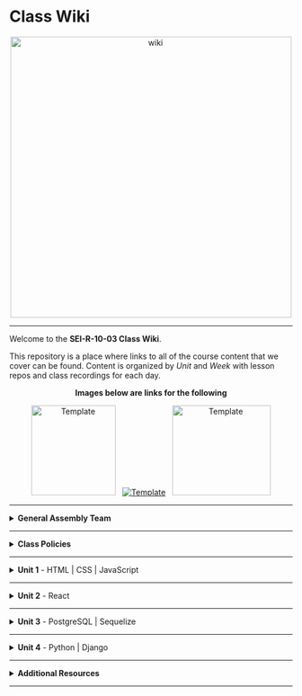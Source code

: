 # Class Wiki

<div align="center">
  <img src="https://i.imgur.com/WNe3NwE.png" alt="wiki" height="500">
</div>

___
Welcome to the <b>SEI-R-10-03 Class Wiki</b>.

This repository is a place where links to all of the course content that we cover can be found. Content is organized by <i>Unit</i> and <i>Week</i> with lesson repos and class recordings for each day.
<br>


<div align="center" display:"row">
<b>Images below are links for the following</b>



<a href="https://github.com/bmorataya3/Pull-Request-Template" target="_blank"><img src="https://i.imgur.com/WYBWzSth.png" alt="Template" height="160" width="150"></a> &nbsp; 
<a href="https://github.com/SEI-R-6-21/daily_js_challenges" target="_blank"><img src="https://i.imgur.com/W2YYUOPb.png" alt="Template"></a>  &nbsp; 
<a href="https://github.com/SEI-R-6-21/cs_data_structures" target="_blank"><img src="https://i.imgur.com/Bq75otNm.png" alt="Template" height="160" width="175" ></a>
</div>



____
<details><summary><strong>General Assembly Team</strong></summary><p>



____

<div align="center">
  <img width="200px" src="https://i.imgur.com/xDwQZ7E.png" alt="jeremy">
  <h3>Jeremy Taubman</h3>
  <h4>Lead Instructor</h4>
  <p>My name is Jeremy Taubman, I live outside of Hartford and have been with GA since 2019. I will be the <b>Lead Instructor</b> for this immersive.</p>
  <p>Outside of programming, I enjoy music, cooking, and solving crossword puzzles. I love learning new things, building up projects with Javascript and Python, and can make some of the best Ramen you’ll ever have.</p>
  <span><a href="https://github.com/taubman33">GitHub</a> | <a href="https://www.linkedin.com/in/jeremy-taubman/">LinkedIn</a></span>
  <br>
</div>

____

<div align="center">
  <img width="200px" src="https://i.imgur.com/TkTJmAs.png" alt="brittany">
  <h3>Brittany Morataya</h3>
  <h4>Instructional Associate</h4>
  <p>My name is Brittany and I will be your <b>Instructor Associate (IA)</b>. I will be here as added support through your journey of becoming a software engineer.</p>
  <p>As a GA graduate, I have been in your shoes and understand what it takes to get through such a course. As for my experience, with a focus in front-end design, I freelanced for multiple clients implementing skills from previous experience with managing teams, data collection, and communication to provide a positive and open space for colleagues and clients. This will be my second cohort as an IA and I am excited to guide and help shape your minds.</p>
  <span><a href="https://github.com/bmorataya3">GitHub</a> | <a href="https://www.linkedin.com/in/brittany-morataya/">LinkedIn</a></span>
  <br>
</div>

____

<div align="center">
  <img width="200px" src="https://i.imgur.com/Inhk8OE.jpeg" alt="tiffany">
  <h3>Tiffany Pereira</h3>
  <h4>Instructional Associate</h4>
  <p>My name is Tiffany, I live in Boston and I will be one of your <b>Instructor Associates (IA)</b>. Having completed GA in May, I understand the challenges that come with learning these new languages and concepts. </p>
  <p>During my time in the course I discovered my interest in backend programming and languages such as SQL and python. Besides programming I enjoy finding new TV shows to binge watch, traveling, and photography. I look forward to helping you all have the best learning experience and dive into the world of Tech!</p>
  <span><a href="https://github.com/tiffpereira">GitHub</a> | <a href="https://www.linkedin.com/in/tiffanympereira/">LinkedIn</a></span>
  <br>
</div>

____



<li><details><summary><strong>Teaching Assistants</strong></summary><p>

<p>TAs will lead nightly study and debugging sessions that are <b>highly recommended</b> to attend.</p>

____

<div align="center">
  <img width="200px" src="https://i.imgur.com/a5jjxUf.jpg" alt="kristina">
  <h3>Kristina Vanbergen-DeSilva</h3>
  <h4>Teaching Assistant</h4>
  <p>My name is Kristina and I will be one of your Teaching Assistants. I am a recent GA grad from New York, interested in full-stack development and experienced with React/Vue on the front-end & SQL on the backend, Before becoming a developer, I worked for several years teaching children as a nanny, and teaching volunteers at a non-profit organization. Very excited to bring that experience to GA and welcome a new cohort of future software engineers!</p>
  <span><a href="https://github.com/kavdesilva">GitHub</a>  | <a href="https://www.linkedin.com/in/kristina-vanbergen-desilva/">LinkedIn</a></span>
  <br>
</div>

____

 <div align="center">
  <img width="200px" src="https://i.imgur.com/vmYBpd8h.jpg" alt="default">
  <h3>Jay Thurber</h3>
  <h4>Instructor Associate</h4>
  <p>Hey everyone! I’m Jay and I will be one of your Instructional Associates for this course! I worked as a nurse for 10 years before taking the plunge into tech, graduating General Assembly’s SEIR program in October 2021, and have since been both an IA and TA for five cohorts. I love hyping up and motivating my students, as well as being a part of those “Aha!” moments, especially considering I was a student like yourselves not long ago!
In my free time, you can find me playing board games with my wife and friends, hiking with my two dogs, cooking, watching anime, working on personal projects, and as of recently climbing! :woman_climbing:</p> 
 <span><a href="https://github.com/jthurber87">GitHub</a> | <a href="https://www.linkedin.com/in/jthurber87/">LinkedIn</a></span> 
  <br>
</div>

____

 <!-- <div align="center">
  <img width="200px" src="https://i.imgur.com/dH5Pznf.png" alt="default">
  <h3>Tylus Dawkins</h3>
  <h4>Teaching Assistant</h4>
  <!--   <p>Hello everyone, I am a default placeholder for an instructors introduction paragraph. This instructor's role will be to be a faceless representation of what an instructor might be, but nothing more. They will lead no lessons, they will offer no help, they will father no sons. They are void.</p>
  <p>I am nothing but a filler for where an instructor might put their personal brand statement! I just sit here and fill space so that the developer can see what it might look like when an instructor has actually provided them with their intro. I have no purpose beyond that and my existence is meaningless!</p> -->
  <!--   <span><a href="https://github.com/">GitHub</a> | <a href="https://linkedin.com/">LinkedIn</a></span> -->
  <br>
</div>


____

</p></details></li>

<li><details><summary><strong>Student Success</strong></summary><p>

<p>This teams job is to ensure your success <i>during</i> the immersive. Any administrative, financial, or interpersonal questions can be directed to them.</p>

____

<div align="center">
  <img width="200px" src="https://i.imgur.com/BeQIMbn.png" alt="default">
  <h3>Carla Pantuosco</h3>
  <h4>Student Success Specialist</h4>
  <!--   <p>Hello everyone, I am a default placeholder for an instructors introduction paragraph. This instructor's role will be to be a faceless representation of what an instructor might be, but nothing more. They will lead no lessons, they will offer no help, they will father no sons. They are void.</p>
  <p>I am nothing but a filler for where an instructor might put their personal brand statement! I just sit here and fill space so that the developer can see what it might look like when an instructor has actually provided them with their intro. I have no purpose beyond that and my existence is meaningless!</p> -->
  <!--   <span><a href="https://www.linkedin.com/in/david-allison1/">LinkedIn</a></span> -->
  <br>
</div>


____

</p></details></li>

<li><details><summary><strong>Outcomes Team</strong></summary><p>

<p>This teams job is to ensure your success <i>after</i> the immersive is complete. Any job search, resume, LinkedIn, or interview questions can be directed to them.</p>

____

<div align="center">
  <img width="200px" src="https://i.imgur.com/1yhipgO.png" alt="default">
  <h3>Tommy Peterson</h3>
  <h4>Outcomes Coach</h4>
  <!--   <p>Hello everyone, I am a default placeholder for an instructors introduction paragraph. This instructor's role will be to be a faceless representation of what an instructor might be, but nothing more. They will lead no lessons, they will offer no help, they will father no sons. They are void.</p>
  <p>I am nothing but a filler for where an instructor might put their personal brand statement! I just sit here and fill space so that the developer can see what it might look like when an instructor has actually provided them with their intro. I have no purpose beyond that and my existence is meaningless!</p> -->
  <!--   <span><a href="https://www.linkedin.com/">LinkedIn</a></span> -->
  <br>
</div>





</p></details></li>

</ul></details>

____
<details><summary><strong>Class Policies</strong></summary><p>

Below, you will find Class Policies and Requirements as laid out in Orientation and conveyed by the Instructional Team.  We compile them here for your reference and review.

</p>

<ul type="none">

<li><details><summary><strong>Code of Conduct</strong></summary><p>

<ul>
  <li>Foster a productive classroom environment.</li>
  <li>Treat others with respect and dignity.</li>
  <li>Remember that everyone is coming at this with a different background.</li>
  <li>Professionalism in all methods of communication, both in-person <i>and</i> online.
    <ul>
      <li>Slack is an extension of our on-campus community. We ask that you remain courteous, respectful, and professional while engaging on Slack.</li>
    </ul>
  </li>
  <li><b>Zero tolerance for plagiarism and cheating.</b></li>
</ul>

</p></details></li>

<li><details><summary><strong>Deliverable Submission Requirements</strong></summary><p>

<ul>
  <li>Deliverables must be submitted following the <a href="https://github.com/SEIR-1003/template_pull_request">PR Guidelines</a>.</li>
  <li>Students must meet deliverable requirements for the submission to be marked as "Complete".</li>
  <li>Deliverables are <i>always</i> due the following class day at the beginning of class, unless otherwise stated.</li>
  <li>There is a grace period for re-submission or late submission.  All re-submits/late submits are due the <b>Monday following the week of assignment</b>.
    <ul>
      <li>Deliverables assigned on Fridays <b>do not</b> have a re-submit <i>or</i> late submit grace period.</li>
      <li>Deliverables submitted <i>after</i> the grace period <b>will not</b> be graded or accepted and will be marked as "Incomplete".</li>
    </ul>
  </li>
</ul>

</p></details></li>

<li><details><summary><strong>Graduation Requirements</strong></summary><p>

<ul>
  <li>Meet Project Requirements.
    <ul><li>Satisfactorily complete and present a project for <i>each</i> of the <b>4</b> units.</li></ul>
  </li>
  <li>Submit and complete a <i>minimum</i> of <b>80%</b> of deliverables (labs, homework, etc.).</li>
  <li>Adhere to attendance policy.
    <ul>
      <li>Students are allowed <b>3</b> absences over the <i>entire</i> course.</li>
      <li><b>3</b> tardies or early departures equals <b>1</b> absence.</li>
      <li>Tardy policy <i>includes</i> Outcomes participation.</li>
    </ul>
  </li>
</ul>

</p></details></li>

<li><details><summary><strong>A Note on Plagiarism</strong></summary><p>

<ul>
  <li>Plagiarism is a serious offense and grounds for immediate withdrawal.</li>
  <li>You are encouraged to ask others, including students, instructors, and sites like <i>Stack Overflow</i> for help. However, it is <b><i>not acceptable to copy</i></b> another persons code and submit it as your own. More importantly, it is detrimental to your own learning and growth.</li>
  <li>Small snippets of code that solve small problems taken from sites like <i>Stack Overflow</i> are generally an exception to this rule. If you aren't sure, it is your responsibility to <b><i>ask your instructor</i></b>. To be on the safe side, we ask that you credit the person/resource you got the code from in a comment, and let an instructor take a look at it.</li>
</ul>

</p></details></li>

<li><details><summary><strong>Observed Holidays</strong></summary><p>

<p>
The following dates are observed Holidays for this immersive.  There will be no class days on or within any of the date ranges listed below.  These will not decrease the overall length of the immersive, but add on additional replacement days to the end to fulfill the 12 weeks. If you have any questions regarding Holidays, or have a special circumstance, please don't hesitate to reach out to your instructional team.
</p>

| Holiday | Date(s) |
|:---:|:---:|
| Veterans Day | November 11, 2022 |
| Thanksgiving | November 23- November 25, 2022 |
| Winter Break | December 26th- January 2, 2022 |

</p></details></li>

</ul></details>

____
<details><summary><strong>Unit 1</strong> - HTML | CSS | JavaScript</summary><p>

<ul type="none">

  <li><details><summary><strong>Week 1</strong></summary><p>

  <p>
  In Week 1, we review the fundamental concepts of <b>HTML</b>, <b>CSS</b>, and <b>JavaScript</b> along with introducing <b>git</b> workflow, <b>terminal</b> commands, and writing professional <b>markdown</b> files. We also learn about the <b>JavaScript DOM</b> and how to use <b>events</b> to affect it.
  </p>

  | Monday | Tuesday | Wednesday | Thursday | Friday |
  |:---:|:---:|:---:|:---:|:---:|
  | [InstallFest](https://github.com/SEIR-1003/u1_installations)| [Github / Homework Submission](https://github.com/SEI-R-6-21/u1_lesson_github) | [JS Datatypes](https://github.com/SEIR-1003/u1_lesson_js_data_types)  |  [JS Functions](https://github.com/SEIR-1003/u1_lesson_js_functions) | [Intro Daily JS Challenges](https://github.com/SEIR-1003/daily_js_challenges)
  | [Terminal Lesson](https://github.com/SEIR-1003/u1_lesson_terminal)  | [Intro to HTML](https://github.com/SEIR-1003/u1_lesson_intro_HTML) | [JS Arrays](https://github.com/SEIR-1003/u1_lesson_js_arrays)| [JS Scope](https://github.com/SEIR-1003/u1_lesson_js_scope) | [JS Events](https://github.com/SEIR-1003/u1_lesson_js_events)
  |  [Git Lesson](https://github.com/SEIR-1003/u1_lesson_git) | [Grumpy Cat Resume](https://github.com/SEIR-1003/u1_lab_fake_resume) | [JS Loops & Control Flow](https://github.com/SEIR-1003/u1_lesson_loops_and_control_flow) | [JS Objects](https://github.com/SEIR-1003/u1_lesson_js_objects) | [JS Dots Game Lab](https://github.com/SEIR-1003/u1_lab_dots)| 
  |  [VS Code Lesson](https://github.com/SEIR-1003/u1_lesson_VSCode/blob/main/README.md)| [Intro to CSS](https://github.com/SEIR-1003/u1_lesson_intro_CSS) | [Data Types practice](https://github.com/SEIR-1003/U1_data_types_practice)  | [Jurassic Objects Lab](https://github.com/SEIR-1003/u1_lab_jurassic_objects) |   | |
  | [Star Wars HW](https://github.com/SEIR-1003/u1_hw_star_wars)  | [Flex & Grid](https://github.com/SEIR-1003/u1_lesson_flex_grid) | [Arrays ad Iteration Lab](https://github.com/SEIR-1003/u1_arrays_and_iteration_lab)  | [CodeWars](https://github.com/SEIR-1003/u1_hw_codewars_challenges) | [Tic Tac Toe HW](https://github.com/SEIR-1003/u1_hw_tic_tac_toe) |
  |  | [Fashion blog](https://github.com/SEIR-1003/Fashion-Blog)  | [Control Flow Adventure HW](https://github.com/SEIR-1003/u1_hw_control_flow_adventure) | |  |

  <ul type="none">

  <li><details><summary>Class Recordings</summary><p>

  | Monday | Tuesday | Wednesday | Thursday | Friday |
  |:---:|:---:|:---:|:---:|:---:|
  | [Recording](https://generalassembly.zoom.us/rec/share/F7x31AAbNpltdeAAk2LyQRn3LlbOAGBDpIvZLJDiEV0JH3b1Cui9i3jFXFClJ3Tx.oIMAcARgVnSxZJbr)| [Recording](https://generalassembly.zoom.us/rec/share/6XpFfjj5sL92iwFkr9n4smh3RK_M5S6aZhpvXT-RxvG7LfMk4ooY6BOv9grkvbA2.G7DRfBnaujoZzJLD)|[Recording](https://generalassembly.zoom.us/rec/share/KptzSmjQ5LeWMCLEYrRO3PUxzfzGKo2e6HKO9AmPcED2Bg_N2KqOIgG_qspOUMUM.tICOh143LDWOWNjP)| [Recording](https://generalassembly.zoom.us/rec/share/LMCXrY7N9Gj9-QxOPYLTQYWCvDXQEhjr41U3eJZ4wCeP44YiEqKQcwhOM7gd21vD.5x0NPgXiMG4vcLe_)| [Recording](https://generalassembly.zoom.us/rec/share/1vVt0DXo66DKowCnkzqDMvPqY9bz-5JVJS8NIYu9lPsdN0VqgF784aST8lTGL-rI.wyKWm6jQtC_0hRwF)|
  | Passcode: `w=?0kwr#`  | Passcode: `&sGpfTy9` | Passcode: ` z+5QD?Qv` | Passcode: `VRz9xNi.` | Passcode: `5rhb@.1&` |

  </p></details></li>

  </ul>

  ___
  </p></details></li>

  <li><details><summary><strong>Week 2</strong></summary><p>

  <p>
  In Week 2, we practice more <b>DOM Manipulation</b> and are introduced to <b>Daily JavaScript Challenges</b> and basic algorithmic problem solving. We learn about <b>ES6</b> syntax along with <b>Higher Order Functions</b> and <b>Object Oriented Programming</b> in JavaScript. At the end of the week, we learn how to call on external data sources with <b>APIs</b>.
  </p>

  | Monday | Tuesday | Wednesday | Thursday | Friday |
  |:---:|:---:|:---:|:---:|:---:|
  |  [Daily JS Challenges](https://github.com/SEIR-1003/daily_js_challenges)| [JS HOF HW](https://github.com/SEIR-1003/u1_hw_HOF) | CSS Media Quieries  | JS KAHOOT | [Project 1 Prompt](https://github.com/SEI-R-6-21/u1_project_prompt)|
  |  [ES6 Syntax](https://github.com/SEIR-1003/u1_lesson_ES6) |  [Intro to OOP](https://github.com/SEIR-1003/u1_lesson_OOP) | Wireframes| [Intro to APIs](https://github.com/SEI-R-6-21/u1_lesson_intro_to_APIs) | Project Time|
  | [ES6 Lab](https://github.com/SEIR-1003/u1_lab_ES6_practice) | [OOP Exercise Lab](https://github.com/SEIR-1003/u1_lab_OOP_exercise)  |  OUTCOMES  | [Poke' API](https://github.com/SEIR-1003/u1_api-intro)|  
  | Calculator |  | | [NYC Crime API](https://github.com/SEIR-1003/u1_api_lab/blob/main/README.md) |  |
  |  |  |  | [P1 Prompt](https://github.com/SEIR-1003/u1_project_prompt) |  |

 <ul type="none">



 <li><details><summary>Class Recordings - Group 2</summary><p>

| Monday | Tuesday | Wednesday | Thursday | Friday |
 |:---:|:---:|:---:|:---:|:---:|
 | [Recording](https://generalassembly.zoom.us/rec/share/w1Rf-C5P2Iv7WwunynJKK_FLKehTpZoL9zXN9eQkaWOC1i85jMV34PqEXYjnX4Fv.WjhprUHr264TDDXb) | [Recording](https://generalassembly.zoom.us/rec/share/-4cxHk0me5QfUZxt8Ds4GE8S4tSJt10WrHnUDBjfdxYslnxpgdahUnHXux6MHWos.SNGG38TA8CAQZlOS) | [Recording](https://generalassembly.zoom.us/rec/share/WfuEH4fb-mGGoFUBOW9NyRnGcKrROhaYM7oYPwBJchvb4a_0n6Cuf1PljMKxh-cA.CuICsZNG_gZcbpxA) | [Recording](https://generalassembly.zoom.us/rec/share/R_0VXhOYbAXNxRHHiKnSQwJ1uUh5bMyRnHba4MkUl-Zxp_qcPQnMTeDLvr3y6_88.PD4ZJQ4Sh15AKg-h) |[Recording](https://generalassembly.zoom.us/rec/share/n1-Gj_MAtjhGLUK3gX6hvQ-jmhysJybAZLZnNmTmpZEAWSTGZ7rCOmco8rxLwtfJ.e99bqAvYsPJWYFGC)|
 | Passcode: `&Ta9O50&` | Passcode: `y0#UWaa?` | Passcode: `^smC7*0E` | Passcode: `M6iwu4=s` | Passcode: `Jr7=@@74` |
>  
 </p></details></li>
 
  </ul>

  </p></details></li>

</p></details>
  

___
   
   
<details><summary><strong>Unit 2</strong> - React </summary><p>

<ul type="none">

  <li><details><summary><strong>Week 4</strong></summary><p>

   <p>
     In Week 4, we learn all about <b>React</b> and what an amazing JavaScript library it can be for developers. We learn the concepts of <b>components</b>, <b>props</b>, and about <b>React Hooks</b> and <b>functional components</b>. We learn about <b>useState</b> and how to use it to manage our state within our apps. We also get into how we can use <b>useEffect</b> to make axios calls in our React apps. Finally at the end of the week, we learn <b>React Router</b>, a powerful tool for navigating around our virtual DOM.
  </p>


| Monday | Tuesday | Wednesday | Thursday | Friday |
  |:---:|:---:|:---:|:---:|:---:|
  | [Intro to React](https://github.com/SEIR-1003/u2_lesson_intro_to_react/blob/main/README.md) | [Component Hierarchy Diagrams](https://github.com/SEI-R-6-21/u2_lesson_component_hierarchy) | [React Router](https://github.com/SEIR-1003/u2_react_router_intro/blob/main/README.md)  |  [Intro to State & Hooks](https://github.com/SEIR-1003/u2_lesson_state_and_hooks) |[Calculator Lab](https://github.com/SEIR-1003/u2_react_calculator_lab/blob/main/README.md)|
  | [LOTR Lab](https://github.com/SEIR-1003/u2_lab_react_LOTR)| [Mapping Components](https://github.com/SEIR-1003/u2_lesson_react_mapping_components-1) | [React Portfolio](https://github.com/SEIR-1003/u2_react_portfolio_lab/blob/main/README.md) | [Likes Lab](https://github.com/SEIR-1003/u2_lab_likes)|  |
  | [Conditionals Lab](https://github.com/SEIR-1003/u2_lab_conditional_rendering) | [Mapping Lab](https://github.com/SEI-R-6-21/u2_lab_mapping_contactss) | OUTCOMES | [React Forms](https://github.com/SEIR-1003/u2_lesson_react_forms) |  |
  | [Hello React HW](https://github.com/SEIR-1003/u2_hw_hello_react/blob/main/README.md)  | [Movie Mapping HW](https://github.com/SEIR-1003/u2_hw_movie_mapping) | | [Groceries Lab](https://github.com/SEIR-1003/u2_lab_groceries)  |  |
  |  ||  | [ATM Lab](https://github.com/SEIR-1003/u2_lab_react_ATM) |  |
  |  | |  | [Password Validator](https://github.com/SEIR-1003/u2_lab_password_validator) |  |

<ul type="none">

 

  <li><details><summary>Class Recordings</summary><p>

| Monday | Tuesday | Wednesday | Thursday | Friday |
  |:---:|:---:|:---:|:---:|:---:|
  | [Recording](https://generalassembly.zoom.us/rec/share/FXJpSSFSKiigCBNt4l6xyS5U4LQEHgk_SF0MLKslHGmqOS8lHKWSibwTHPycKESu.-N1_FaTz8Kdan4Fw) | [Recording](https://generalassembly.zoom.us/rec/share/tfw3k_muD72MaSzEFElOTWbF55FnXuq1yWZ8Nd7C6oa5UTBGeHpCBJwWsVOGB55L.5838VjUeCxebfwOr) | [Recording](https://generalassembly.zoom.us/rec/share/2ZJD4LNvD5GvuPPKQBRvR29qYRWWvo1LZt1_p3krRN_edzbO1vj-X8MWcOtjMSzn.Pt35N9_IUg1QNP52) | [Recording](https://generalassembly.zoom.us/rec/share/27yva2f5HJImQ8PjUypsmO-0-fPoqWrD0StB3BZkgiIV3r33marHxQSAlot9c6nd.mT_1KrME0qdDMT6R) | [Recording](https://generalassembly.zoom.us/rec/share/Mr2RSi68R1NiebudnySOyHgwIuqkeSRgwTRjDpuwrEt5HhENzl4FgiWv_0-SBw4.PsSADazrGSF5rMb9) |
  | Passcode: `b95S6X#.` | Passcode: `8@F6Fj+$` | Passcode: `7K3SkA.M` | Passcode: `iK4+M&rv` | Passcode: `G%Jv!5Wk` |

  </p></details></li>

  ___
  </p></details></li>

  <li><details><summary><strong>Week 5</strong></summary><p>

  <p>
  In Week 5, we are introduced to back-end and get to practice using <b>Express</b> and <b>Express Middleware</b>.  We also learn how to implement <b>controllers</b>.  We then get a taste of <b>MongoDB</b> and <b>mongoose</b> as a way to store our app's data. We round out the week with a huge group <b>Hackathon!</b>
  </p>


  | Monday | Tuesday | Wednesday | Thursday | Friday |
  |:---:|:---:|:---:|:---:|:---:|
  | [useEffect](https://github.com/SEIR-1003/u2_lesson_useEffect) | [React Router](https://github.com/SEIR-1003/u2_lesson_react_router) | [useContext](https://github.com/SEIR-1003/u2_lesson_useContext) | Project Proposals | PROJECTS |
  | [React API](https://github.com/SEIR-1003/u2_lesson_react_APIs) | [React Router Lab](https://github.com/SEIR-1003/u2_lab_react_router) | [Context Lab](https://github.com/SEIR-1003/u2_react_useContext_lab/blob/main/README.md) |  | |
  | [STARWARS Lab](https://github.com/SEIR-1003/u2_react_axios_lab) |  | [Project 2 Promt](https://github.com/SEIR-1003/project2_prompt/blob/main/README.md) |  |  |
  |  | | Outcomes  |  |  |
  |  |  |  |  |  |
  |  |  | 


  <li><details><summary>Class Recordings </summary><p>

| Monday | Tuesday | Wednesday | Thursday | Friday |
  |:---:|:---:|:---:|:---:|:---:|
  | [Recording](https://generalassembly.zoom.us/rec/share/ffTiKu-oR2qVHgUe7PQJwKS5kI3exmcUTuXcf0j3UTjAgs-u132HPoUKhk2w-edz.bc6B7TQOdZDeKO0B) |   [Recording](https://generalassembly.zoom.us/rec/share/wKAR5owYiU754qo2X82vMN-I4FJtruS8KUm2zw49EwlH9cxQf3YhtaE8U-5NhU8R.u6c_Z3I4jV8qRlk1) | [Recording](https://generalassembly.zoom.us/rec/share/sc9DqncSDnCIhtGlAF1HGM9pd8mS7m2bgE8s4u-bANbvimieGQky0ykNWfBHX351.Vfz57037nmfWB_ZP) |  [Recording](https://generalassembly.zoom.us/rec/share/aumlwU3wt9aa8Z7VhejEA2hXqIkk83cZx31tRrTnvB-iu866NfsXb3ZAbOyzvXZb.oGHEoHpH-GVAVD4h) |
  | Passcode: `@.d6&L3w` | Passcode: `V%QQ+Nr7` | Passcode: `#7S$Dh*R` | Passcode: `z3$QYsf%` |

  </p></details></li>
  
  </ul>

  </p></details></li>

</p></details>

 
 

___
<details><summary><strong>Unit 3</strong> - PostgreSQL | Sequelize</summary><p>

<ul type="none">

  <li><details><summary><strong>Week 7</strong></summary><p>

  <p>
  In Week 7, we spend the first few days building out a Full Stack app as a review of Unit 2! Then, we are introduced to <b>SQL databases</b> and start to learn SQL commands to interact with our database.  We also learn about the concept of <b>SQL Joins</b>. Then, we learn all about <b>Sequelize</b> and how it can interpret for our SQL database and our backend Node servers and we learn how to make <b>queries</b> with it!
  </p>

    
  | Monday | Tuesday | Wednesday | Thursday | Friday |
  |:---:|:---:|:---:|:---:|:---:|
  | [SQL Intro](https://github.com/SEIR-1003/u3_lesson_SQL_intro)| [Intro to Express](https://github.com/SEIR-1003/u3_lesson_express_intro) | [Database Design](https://github.com/SEIR-1003/u3_lesson_database_design) | [Sequelize Intro](https://github.com/SEIR-1003/u3_lesson_sequelize_intro) | [Sequelize Migrations](https://github.com/SEIR-1003/u3_lesson_sequelize_migrations) |
  | [SQL Practice Lab](https://github.com/SEIR-1003/u3_lab_SQL_practice) | [Express Routes](https://github.com/SEIR-1003/u3_lesson_express_routing) | [ERD's](https://github.com/SEIR-1003/u3_lesson_ERD) | [Sequelize Queries](https://github.com/SEIR-1003/u3_lesson_sequelize_queries-1) | [Migrations Lab](https://github.com/SEIR-1003/u3_lab_sequelize_migrations_exercise) |
  |[SQL Joins](https://github.com/SEIR-1003/u3_lesson_SQL_joins)  | [Intro to Middle](https://github.com/SEIR-1003/u3_lesson_express_middleware) |  Outcomes| [Sequelize Query Lab](https://github.com/SEIR-1003/u3_lab_sequelize_querying)  | [Git Group](https://github.com/SEIR-1003/u3_lesson_group_git) |
  | [SQL Joins lab](https://github.com/SEIR-1003/u3_lab_SQL_joins) | [Express Controllers](https://github.com/SEIR-1003/u3_lesson_express_controllers)  |  | [Sequelize Associateions](https://github.com/SEIR-1003/u3_lesson_sequelize_associations) | [Associations hw](https://github.com/SEIR-1003/u3_hw_sequelize_associations_and_migrations) |
  | [Carmen Sandiego HW](https://github.com/SEIR-1003/u3_hw_carmen_sandiego) | [Express Fruits API](https://github.com/SEIR-1003/u3_hw_express_fruits) |  | [Associations Exercise](https://github.com/SEIR-1003/u3_lab_sequelize_associations_exercise) | |
|||| [Complex Associations](https://github.com/SEIR-1003/u3_lesson_sequelize_complex_associations)|
| | | |[Sequelize Practice](https://github.com/SEIR-1003/u3_hw_sequelize_practice) |


  <ul type="none">

  <li><details><summary>Class Recordings</summary><p>
  
| Monday | Tuesday | Wednesday | Thursday | Friday |
  |:---:|:---:|:---:|:---:|:---:|
  | [Recording](https://generalassembly.zoom.us/rec/share/17MFOFAqTOZeQttdUyRR9C0PRq8ETQ0G7cV5bwJxhHvs23ZTt0vPR-QNcFZ5RkbR.qC4rLNfjM58phIRh) | [Recording](https://generalassembly.zoom.us/rec/share/LjHfB-f5G4WRmnmTF8HDbqRJ58HvRlkHFWOMVH6wRSSuzsnnfatWwUjES_LLqLvB.qTEyU3gTZXCQue8q) | [Recording](https://generalassembly.zoom.us/rec/share/h0-l4u7pllE9sbgIohV76k5HW-9wTAwMr6MKlJucKrJ7plkK99E39P1Os480jGd4.y5spY08272n4NVzN) | <!-- [Recording]() -->| <!-- [Recording]() -->| 
  | Passcode: `?g5mbk1E` | Passcode: `k1c^y^XF` | Passcode: `Y$S.5jQ8` | Passcode: `` | Passcode: `` |

 
</p></details></li>
  ___
  </p></details></li>

  <li><details><summary><strong>Week 8</strong></summary><p>

  <p>
  In Week 8, we cover Sequelize <b>migrations</b> and <b>associations</b>, as well as how to set up <b>Sequelize with Express</b>.  Then we learn all about how to integrate <b>user authentication</b> in our apps from scratch. At the end of the week, we learn how to set up <b>complex associations</b> in Sequelize and then split up into our Groups for Project 3!
  </p>

  
  | Monday | Tuesday | Wednesday | Thursday | Friday |
  |:---:|:---:|:---:|:---:|:---:|
  | [Express Sequelize]() | Full Stack Project | HOLIDAY BREAK | HOLIDAY BREAK  | HOLIDAY BREAK  |
  | [Sequelize API from scratch]() | [P3 Group Demo]() |  |  | |
  | [Router Lab]() | | |  |  |
  

  <ul type="none">

  <li><details><summary>Class Recordings</summary><p>

  <!--| Monday | Tuesday | Wednesday | Thursday | Friday |
  |:---:|:---:|:---:|:---:|:---:|
  | [Recording](https://generalassembly.zoom.us/rec/share/SRw1cFztUQnR8geFaPOh1KWlMGaZmPa3-i0CJiL820bnkz_257iEO3EPZcJ-NjRb.I-lw6NBXrtnpb3Rd) | [Recording](https://generalassembly.zoom.us/rec/share/xB440xZjxTuvQgCj5fiO55LYRcEaxyY7xftsLgII6r7vf9h30JG5IK9vAq3WMtq_.cW_6fog9dofBmDBe) | [Recording](https://generalassembly.zoom.us/rec/share/jtUOpTmmDYv9ZU6-Tv5dOq-5Wgnv3u9vRlfpYAm1NysWJISD00u97TQkRJeD6xoN.0sMqu3RuRN9WuWwG) | No Recording | No Recording |
  | Passcode: `k#h#h6u1` | Passcode: `M%hvy8@v` | Passcode: `u&vhC40K` |  |  |
-->
 </p></details></li>
  
  </ul>

  </p></details></li>

</p></details>

 
 

___
<details><summary><strong>Unit 4</strong> -  Python | Django</summary><p>

<ul type="none">

  <li><details><summary><strong>Week 11</strong></summary><p>

  <p>
  In Week 11, we are introduced to <b>Python</b> and learn about <b>functions</b>, <b>control flow</b>, <b>loops</b>, and <b>dictionaries</b>. We continue with Python through the week by learning about <b>tuples</b> and <b>OOP</b>. We then get a quick intro to <b>Django</b> and how to set up <b>views</b>. 
  </p>

    
  | Monday | Tuesday | Wednesday | Thursday | Friday |
  |:---:|:---:|:---:|:---:|:---:|
  | [Intro to Python](https://github.com/SEIR-1003/u4_lesson_python_intro) | [Python Tuples Lab](https://github.com/SEIR-1003/u4_lab_python_tuple_exercise) | [Code War Challenges](https://github.com/SEIR-1003/u4_python_challenges/blob/main/README.md) | [Django Install](https://github.com/SEIR-1003/u4_lesson_django_intro) | [Django Serializer I](https://github.com/SEIR-1003/u4_lesson_django_REST_API) |
  | [Python Functions](https://github.com/SEIR-1003/u4_lesson_python_functions) | [Python OOP](https://github.com/SEIR-1003/u4_lesson_python_OOP) | OUTCOMES | [Djanjo Models]() | [Djanjo Serializer II](https://github.com/SEIR-1003/u4_django_serializers_ii) |
  | [Python Controll Flow](https://github.com/SEIR-1003/u4_lesson_python_control_flow) | [CSV Parser Lab](https://github.com/SEIR-1003/u4_lab_python_CSV_parser) |  | [Django Practice I](https://github.com/SEIR-1003/u4_lab_nostaldja) | [Django Practice II](https://github.com/SEIR-1003/u4_lab_django_REST_API) |
  |  |  |  |  |  |
  | [Python List & Loops](https://github.com/SEIR-1003/u4_lesson_python_lists_loops) | [Polyglot Workshop](https://github.com/SEIR-1003/u4_polyglot_challenge) |  |  |  |
  | [Python Dictionaries](https://github.com/SEIR-1003/u4_lesson_python_dictionaries)  |  |  |  | |
| [Python Tuples](https://github.com/SEI-R-6-21/u4_lesson_python_tuples)  |  |  |  | |
| [Python CYOA HW](https://github.com/SEIR-1003/u4_hw_python_adventure)  |  |  |  | |

   <ul type="none">

  <li><details><summary>Class Recordings</summary><p>

  <!--| Monday | Tuesday | Wednesday | Thursday | Friday |
  |:---:|:---:|:---:|:---:|:---:|
  | [Recording](https://generalassembly.zoom.us/rec/share/VEWSr_IzJo7D0IaI-J5iDt97W4JOY4xTfBptrIgQUg56J1tc8q8QvVNwKJs0JsZA.4DLkQVHjMaYXWm_D) | [Recording](https://generalassembly.zoom.us/rec/share/c2_vfhIyeEsoiHOXXMsoI3121KvlPcf1oKO0xqD7VzvYxqWj8e70ZiKG-V_AUdM.qJUzjSJT5gMSfiqd) | [Recording](https://generalassembly.zoom.us/rec/share/kcMLaelyvDOiCo9tOLVEObSP5fAu-cwP3aru4yr-wnBNUFpqHoG8cx6Gme3F9HkU.fwnlTvGrtVDLsy2i) | [Recording](https://generalassembly.zoom.us/rec/share/mknk_D0igQwnaQX8C2QENUnas8B2Mc9W00XPBgzl3IW4zEAS8Bn2y-uG4hrRJIuR.vCiZbxMXN7rvC_-p) | No Recording |
  | Passcode: `H6s6#*#2` | Passcode: `3DDLbP&%` | Passcode: `6MsS!%kZ` | Passcode: `x9Aj0=M3` |  |
-->
  </p></details></li>
___
  </p></details></li>

  <li><details><summary><strong>Week 12</strong></summary><p>

  <p>
  In Week 12, we continue with Python by working in groups for A stackathon challenge. At the end of the week, we begin our <b>Capstone Project</b>!
  </p>

  <!--| Monday | Tuesday | Wednesday | Thursday | Friday |
  |:---:|:---:|:---:|:---:|:---:|
  | [Python Tuples](https://github.com/SEI-R-6-21/-u4_lesson_python_tuples) | [Django Intro](https://github.com/SEI-R-6-21/u4_lesson_django_intro) | [Django REST API Lesson](https://github.com/SEI-R-6-21/u4_lesson_django_REST_API) | [P4 Planning Time](https://github.com/SEI-R-6-21/u4_project_prompt) | [Project Approvals](https://github.com/SEI-R-6-21/u4_project_prompt) |
  | [Python Tuple Lab](https://github.com/SEI-R-6-21/u4_lab_python_tuple_exercise) | [Django Views](https://github.com/SEI-R-6-21/u4_lesson_django_views) | [Django REST API Lab / HW](https://github.com/SEI-R-6-21/u4_lab_django_REST_API) | []() | []() |
  | [Python OOP](https://github.com/SEI-R-6-21/u4_lesson_python_OOP) | [NostalDja Lab / HW](https://github.com/SEI-R-6-21/u4_lab_nostaldja) | [P4 Prompt](https://github.com/SEI-R-6-21/u4_project_prompt) | []() | []() |
  | [CSV Parser Lab](https://github.com/SEI-R-6-21/u4_lab_python_CSV_parser) | []() | []() | []() | []() |
  | [Python Smash Bros HW](https://github.com/SEI-R-6-21/u4_hw_python_smash_bros) | []() | []() | []() | []() |
-->
  <ul type="none">

  <li><details><summary>Class Recordings</summary><p>

  <!--| Monday | Tuesday | Wednesday | Thursday | Friday |
  |:---:|:---:|:---:|:---:|:---:|
  | No Recording | [Recording](https://generalassembly.zoom.us/rec/share/Z-QyP2YXdGoYVH5FMKtMbkueON2HtJ2SytEz2Ce_lr800G4Wlzi87salpqgq7DYU.ojfLVjBIaC5Mhb5s) | [Recording](https://generalassembly.zoom.us/rec/share/v-EJn260ACoULVzTZYnC5MrsrWNzT3H8-ihTjpmu1VE7_tIQD1JnrTamIwxzOq0y.v5w4kZy7tNRdskwC) | No Recording | No Recording |
  |  | Passcode: `84QCh@=*` | Passcode: `i4h^LC%X` |  |  |
-->
  </p></details></li>

  
  </p></details></li>

  

 
  </p></details></li>

  </ul>

  </p></details></li>

</p></details>

___

<details><summary><strong>Additional Resources</strong></summary><p>

Below is a list of additional resources that were hand-picked by your instructors. If you find that you don't have the time during the immersive, these resources will still help to solidify your understanding of key concepts after graduation.

  <ul type="none">
    
  <li><details><summary><strong>Tools</strong> - things to make you more efficient</summary><p>

  - [Rectangle](https://rectangleapp.com/)
  - [Magnet](https://apps.apple.com/us/app/magnet/id441258766?mt=12)
  - [Spectacle](https://www.spectacleapp.com/)
  - [Trello](https://trello.com/)
  - [Airtable](https://www.airtable.com/)
  - [Asana](https://asana.com/)
  - [Freehand](https://www.invisionapp.com/freehand)
  - [LucidChart](https://www.lucidchart.com/pages/)
  - [draw.io](https://app.diagrams.net/)
  - [Whimsical](https://whimsical.com/)
  - [Canva](https://www.canva.com/)
  - [Figma](https://www.figma.com/)
  
  </p></details></li>

  <li><details><summary><strong>Practice</strong> - sites to hone your skills</summary><p>

  - [Codeacademy](https://www.codecademy.com/catalog)
  - [freeCodeCamp](https://www.freecodecamp.org/learn/)
  - [Codewars](https://www.codewars.com)
  - [Udemy](https://www.udemy.com/)
  - [Programiz](https://www.programiz.com/)
  - [#JavaScript30](https://javascript30.com/)
  - [CSS Battle](https://cssbattle.dev/)
  - [CSS Diner](https://flukeout.github.io/)
  - [Flexbox Froggy](https://flexboxfroggy.com/)
  - [Grid Garden](https://cssgridgarden.com/)
  - [Flexbox Zombies](https://mastery.games/flexboxzombies/)
  - [Flexbox Defense](http://www.flexboxdefense.com/)
  - [Screeps](https://screeps.com/)
  - [UX Design Masterclass](https://uxdesignmasterclass.com/)
  
  </p></details></li>

  <li><details><summary><strong>Bookmarks</strong> - must-have resources</summary><p>
  
  - [W3Schools](https://www.w3schools.com/)
  - [CSS Tricks](https://css-tricks.com/)
  - [MDN Web Docs](https://developer.mozilla.org/en-US/)
  - [Stack Overflow](https://stackoverflow.com/)
  - [Eloquent JavaScript](https://eloquentjavascript.net/)
  
  </p></details></li>

  <li><details><summary><strong>Reading</strong> - helpful articles and topics</summary><p>

  - [10 Need-to-know Mac Terminal Commands](https://scotch.io/bar-talk/10-need-to-know-mac-terminal-commands)
  - [Rubber Duck Debugging](https://rubberduckdebugging.com/)
  - [Medium: What Is An API?](https://medium.com/free-code-camp/what-is-an-api-in-english-please-b880a3214a82)
  - [Medium: Higher Order Functions](https://medium.com/javascript-in-plain-english/4-must-know-higher-order-functions-in-javascript-411f85545881)
  - [Medium: Local Git Repos vs Remote Repos](https://medium.com/swlh/git-local-repo-and-github-remote-repo-eae1c948fbf5)
  - [Medium: Explaining API's](https://medium.com/javascript-in-plain-english/many-developers-struggle-with-explaining-apis-20a071d74596)
  - [Naming Conventions in Database Modeling](https://vertabelo.com/blog/naming-conventions-in-database-modeling/)
  - [JSON Web Tokens](https://jwt.io/introduction/)
  
  </p></details></li>

  <li><details><summary><strong>Documentation</strong> - commonly used tech docs</summary><p>

  - [MDN JavaScript Docs](https://developer.mozilla.org/en-US/docs/Web/JavaScript/Guide)
  - [W3Schools CSS Docs](https://www.w3schools.com/cssref/default.asp)
  - [React Docs](https://reactjs.org/docs/getting-started.html)
  - [Mongoose Docs](https://mongoosejs.com/)
  - [PostgreSQL](https://www.postgresql.org/docs/)
  - [Sequelize Docs](https://sequelize.org/docs/v6/)
  - [Python Docs](https://docs.python.org/3/)
  - [Django Docs](https://docs.djangoproject.com/en/4.0/)

  </p></details></li>

  <li><details><summary><strong>Cheatsheets</strong> - quick references</summary><p>

  - [Mac Terminal Commands Cheatsheet](https://www.makeuseof.com/tag/mac-terminal-commands-cheat-sheet/)
  - [OhMyZsh Cheatsheet](https://github.com/ohmyzsh/ohmyzsh/wiki/Cheatsheet)
  - [VSCode Keyboard Shortcut Cheatsheet](https://code.visualstudio.com/shortcuts/keyboard-shortcuts-macos.pdf)
  - [Markdown Cheatsheet](https://www.markdownguide.org/cheat-sheet/)
  - [JavaScript Cheatsheet](https://websitesetup.org/javascript-cheat-sheet/)
  - [ES6 Cheatsheet](https://devhints.io/es6)
  - [ERD Cheatsheet](https://drive.google.com/file/d/0B_spkK3eZiHmZTZhczVTaVZxUFU/view?resourcekey=0-pvJ1STXJ4xEpjqpFWQtUhg)
  - [iOS Resolutions](http://iosres.com/)
  - [Flexbox Playground](https://codepen.io/GAmarketing/pen/QWWJvLx)
  - [Layoutit!](https://grid.layoutit.com/)
  - [Named Colors & Hex Equivalents](https://css-tricks.com/snippets/css/named-colors-and-hex-equivalents/)
  - [Regex Cheatsheet](https://www.rexegg.com/regex-quickstart.html)
  
  </p></details></li>

  <li><details><summary><strong>Deployment</strong> - get your projects online</summary><p>

  - [Surge](https://surge.sh/)
  - [Heroku](https://www.heroku.com/)
  - [Netlify](https://www.netlify.com/)
  - [Vercel](https://vercel.com/)
  - [AWS](https://aws.amazon.com/codedeploy/)
  
  </p></details></li>

  <li><details><summary><strong>CSS Libraries</strong> - Use differet libraries to vamp up your apps</summary><p>

  - [Nostalgic](http://nostalgic-css.github.io/)
  - [Jdan](http://jdan.github.io/)
  - [Bootstrap](https://getbootstrap.com/)
  - [Kushagra](http://kushagra.dev/)
  - [Tachyons](http://tachyons.io/)
  - [Bulma](https://bulma.io/)
  - [Foundation](https://foundation.zurb.com/)
  - [Skeleton](http://getskeleton.com/)
  - [Groundwork](https://groundworkcss.github.io/)
  - [Victory Chart Visualizations](https://formidable.com/open-source/victory/)
  - [TailwindCSS](https://tailwindcss.com/)
  - [Material UI](https://mui.com/)
  - [Materialize](https://materializecss.com/)
  - [Semantic UI](https://semantic-ui.com/)
  - [React MD](https://mlaursen.github.io/react-md-v1-docs/#/)
  - [React Suite](https://rsuitejs.com/)
  - [React Rainbow](https://react-rainbow.io/)
  
  </p></details></li>

  <li><details><summary><strong>Animations, Images, Sounds, Fonts & Icons</strong> - Add fun CSS to your projects</summary><p>

  - [Animate Style](https://animate.style/) - animations
  - [CSS Wand](https://www.csswand.dev/) - animations
  - [Wah.css](http://www.joerezendes.com/projects/Woah.css/) - animations
  - [LottieFiles](https://lottiefiles.com/) - animations
  - [500+ icons](https://css.gg/) - icons
  - [Font Awesome](https://fontawesome.com/?from=io) - icons
  - [iconFinder](https://www.iconfinder.com/) - icons
  - [Google Fonts](https://fonts.google.com/) - fonts
  - [Font Joy](https://fontjoy.com/) - fonts
  - [WebFont Generator](https://www.fontsquirrel.com/tools/webfont-generator) - fonts
  - [CSS Gradient](https://cssgradient.io/) - gradients
  - [Trianglify](https://trianglify.io/) - poly backgrounds
  - [Unsplash](https://unsplash.com/) - images
  - [Pixabay](https://pixabay.com/) - images
  - [opengameart](https://opengameart.org/) - images
  - [imgur](https://imgur.com/) - images
  - [Itch](http://itch.io/) - images
  - [Zap Splat](http://zapsplat.com/) - sounds
  - [Open Game Art](https://opengameart.org/content/library-of-game-sounds) - sounds
  - [FreeSound.org](https://freesound.org/) - sounds
  
  </p></details></li>

  <li><details><summary><strong>Color Palletes</strong> - Color match or check out color schemes</summary><p>

  - [Color Hunt](https://colorhunt.co/)
  - [Flat UI Colors](https://flatuicolors.com/)
  - [Coolors](https://coolors.co/)
  - [Color palette Generator](https://www.canva.com/colors/color-palette-generator/)
  - [Happy Hues](https://www.happyhues.co/)
  - [Materialui](https://www.materialui.co/flatuicolors)
  - [Adobe Color](https://color.adobe.com/create/color-wheel)
  
  </p></details></li>
    
  <li><details><summary><strong>YouTube Channels</strong> - watch and learn</summary><p>

  - [Net Ninja](https://www.youtube.com/channel/UCW5YeuERMmlnqo4oq8vwUpg)
  - [Fireship](https://www.youtube.com/c/Fireship)
  - [Hussein Nasser](https://www.youtube.com/channel/UC_ML5xP23TOWKUcc-oAE_Eg)
  - [Programming with Mosh](https://www.youtube.com/user/programmingwithmosh)
  - [GitHub Training & Guides](https://www.youtube.com/githubguides)
  - [Web Dev Simplified](https://www.youtube.com/channel/UCFbNIlppjAuEX4znoulh0Cw)
  
  </p></details></li>

</p></details>

___
